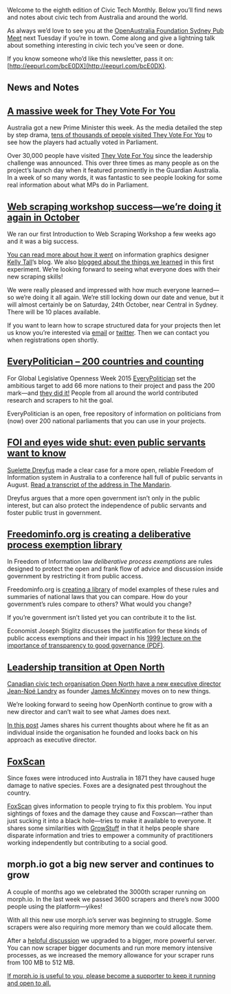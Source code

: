 Welcome to the eighth edition of Civic Tech Monthly.
Below you’ll find news and notes about civic tech from Australia and around the world.

As always we’d love to see you at
the [OpenAustralia Foundation Sydney Pub Meet](http://www.meetup.com/OpenAustralia-Foundation/)
next Tuesday if you’re in town.
Come along and give a lightning talk
about something interesting in civic tech you’ve seen or done.

If you know someone who’d like this newsletter, pass it on: [http://eepurl.com/bcE0DX](http://eepurl.com/bcE0DX).

## News and Notes

## [A massive week for They Vote For You](https://www.openaustraliafoundation.org.au/2015/09/24/a-massive-week-for-they-vote-for-you/)

Australia got a new Prime Minister this week.
As the media detailed the step by step drama,
[tens of thousands of people visited They Vote For You](https://www.openaustraliafoundation.org.au/2015/09/24/a-massive-week-for-they-vote-for-you/)
to see how the players had actually voted in Parliament.

Over 30,000 people have visited [They Vote For You](https://theyvoteforyou.org.au)
since the leadership challenge was announced.
This over three times as many people
as on the project’s launch day
when it featured prominently in the Guardian Australia.
In a week of so many words,
it was fantastic to see people looking for some real information
about what MPs do in Parliament.

## [Web scraping workshop success—we’re doing it again in October](https://www.openaustraliafoundation.org.au/2015/09/24/web-scraping-workshop-success-were-doing-it-again/)

We ran our first Introduction to Web Scraping Workshop a few weeks ago
and it was a big success.

[You can read more about how it went](http://www.hellomister.com.au/new-blog/2015/9/8/web-scraping-with-openaustraliaorg)
on information graphics designer [Kelly Tall](https://twitter.com/hellomista)’s blog.
We also [blogged about the things we learned](https://www.openaustraliafoundation.org.au/2015/09/24/web-scraping-workshop-success-were-doing-it-again/)
in this first experiment.
We’re looking forward to seeing what everyone does with their new scraping skills!

We were really pleased and impressed with how much everyone learned—so
we’re doing it all again.
We’re still locking down our date and venue,
but it will almost certainly be on Saturday, 24th October, near Central in Sydney.
There will be 10 places available.

If you want to learn how to scrape structured data for your projects
then let us know you’re interested via [email](mailto:contact@oaf.org.au) or
[twitter](https://twitter.com/OpenAustralia).
Then we can contact you when registrations open shortly.

## [EveryPolitician – 200 countries and counting](https://www.mysociety.org/2015/09/15/everypolitician-200-countries-and-counting/)

For Global Legislative Openness Week 2015 [EveryPolitician](http://everypolitician.org/)
set the ambitious target to add 66 more nations to their project
and pass the 200 mark—and [they did it!](https://www.mysociety.org/2015/09/15/everypolitician-200-countries-and-counting/)
People from all around the world contributed research and scrapers to hit the goal.

EveryPolitician is an open, free repository
of information on politicians from (now) over 200 national parliaments
that you can use in your projects.

## [FOI and eyes wide shut: even public servants want to know](http://www.themandarin.com.au/49024-foi-security-clearance-creep-eyes-wide-shut/)

[Suelette Dreyfus](https://twitter.com/sueletted) made a clear case for
a more open, reliable Freedom of Information system in Australia
to a conference hall full of public servants in August.
[Read a transcript of the address in The
Mandarin](http://www.themandarin.com.au/49024-foi-security-clearance-creep-eyes-wide-shut/).

Dreyfus argues that a more open government
isn’t only in the public interest,
but can also protect the independence of public servants
and foster public trust in government.

## [Freedominfo.org is creating a deliberative process exemption library](http://www.freedominfo.org/resources/deliberative-process-exemption-library/)

In Freedom of Information law
_deliberative process exemptions_ are rules designed
to protect the open and frank flow of advice and discussion inside government
by restricting it from public access.

Freedominfo.org is [creating a library](http://www.freedominfo.org/resources/deliberative-process-exemption-library/)
of model examples of these rules
and summaries of national laws that you can compare.
How do your government’s rules compare to others?
What would you change?

If you’re government isn’t listed yet you can contribute it to the list.

Economist Joseph Stiglitz discusses
the justification for these kinds of public access exemptions
and their impact in his
[1999 lecture on the importance of transparency to good governance (PDF)](http://internationalbudget.org/wp-content/uploads/On-Liberty-the-Right-to-Know-and-Public-Discourse-The-Role-of-Transparency-in-Public-Life.pdf).

## [Leadership transition at Open North](http://www.opennorth.ca/2015/09/22/announcing-a-leadership-transition-at-open-north.html)

[Canadian civic tech organisation Open North
have a new executive director](http://www.opennorth.ca/2015/09/22/announcing-a-leadership-transition-at-open-north.html)
[Jean-Noé Landry](https://www.linkedin.com/in/jeannoelandry)
as founder [James McKinney](https://twitter.com/mckinneyjames)
moves on to new things.

We’re looking forward to seeing how OpenNorth
continue to grow with a new director
and can’t wait to see what James does next.

[In this post](http://www.opennorth.ca/2015/09/22/announcing-a-leadership-transition-at-open-north.html)
James shares his current thoughts about
where he fit as an individual inside the organisation he founded
and looks back on his approach as executive director.

## [FoxScan](http://www.feralscan.org.au/foxscan/default.aspx)

Since foxes were introduced into Australia in 1871
they have caused huge damage to native species.
Foxes are a designated pest throughout the country.

[FoxScan](http://www.feralscan.org.au/foxscan/default.aspx)
gives information to people trying to fix this problem.
You input sightings of foxes and the damage they cause
and Foxscan—rather than just sucking it into a black hole—tries
to make it available to everyone.
It shares some similarities with [GrowStuff](https://www.openaustraliafoundation.org.au/2015/02/19/civic-tech-monthly-feb-2015/#user-content-growstuff)
in that it helps people share disparate information
and tries to empower a community of practitioners
working independently but contributing to a social good.

## morph.io got a big new server and continues to grow

A couple of months ago we celebrated the 3000th scraper running on morph.io.
In the last week we passed 3600 scrapers
and there’s now 3000 people using the platform—yikes!

With all this new use morph.io’s server was beginning to struggle.
Some scrapers were also requiring more memory than we could allocate them.

After a [helpful discussion](https://github.com/openaustralia/morph/issues/898)
we upgraded to a bigger, more powerful server.
You can now scraper bigger documents and run more memory intensive processes,
as we increased the memory allowance for
your scraper runs from 100 MB to 512 MB.

[If morph.io is useful to you,
please become a supporter to keep it running and open to all.](ihttps://morph.io/supporters/new)
